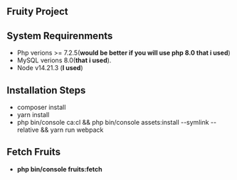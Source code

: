## Fruity Project

## System Requirenments
- Php verions >= 7.2.5(**would be better if you will use php 8.0 that i used**)
- MySQL verions 8.0(**that i used**).
- Node v14.21.3 (**I used**)

## Installation Steps
- composer install
- yarn install
- php bin/console ca:cl && php bin/console assets:install --symlink --relative && yarn run webpack  

## Fetch Fruits
- **php bin/console fruits:fetch**
